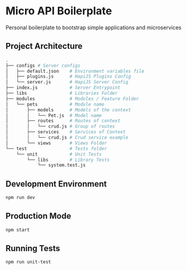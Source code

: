 # Micro API Boilerplate
Personal boilerplate to bootstrap simple applications and microservices

## Project Architecture 

```bash
.
├── configs # Server configs
│   ├── default.json	# Environment variables file
│   ├── plugins.js		# HapiJS Plugins Config
│   └── server.js		# HapiJS Server Config
├── index.js			# Server Entrypoint
├── libs				# Libraries Folder
├── modules				# Modules / Feature Folder
│   └── pets			# Module name
│       ├── models		# Models of the context
│       │   └── Pet.js	# Model name
│       ├── routes		# Routes of context
│       │   └── crud.js	# Group of routes
│       ├── services	# Services of Context
│       │   └── crud.js	# Crud service example
│       └── views		# Views Folder
└── test				# Tests folder
    └── unit			# Unit Tests
        └── libs		# Library Tests
            └── system.test.js
```

## Development Environment 

```bash
npm run dev
```

## Production Mode

```bash
npm start
```

## Running Tests

```bash
npm run unit-test
```
